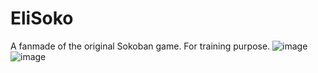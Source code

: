 # EliSoko
A fanmade of the original Sokoban game. For training purpose.
![image](https://github.com/user-attachments/assets/f2664a5f-6f0d-449a-b257-f5219f5bfe5f)
![image](https://github.com/user-attachments/assets/7f9f6e7d-14c3-479e-84cf-364b7bede260)
